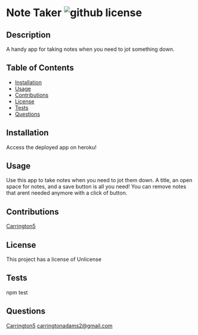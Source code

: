  # Note Taker ![github license](https://img.shields.io/badge/license-Unlicense-blue.svg)
  
  ## Description
  A handy app for taking notes when you need to jot something down.

  ## Table of Contents
  * [Installation](#installation)
  * [Usage](#usage)
  * [Contributions](#contributions)
  * [License](#license)
  * [Tests](#tests)
  * [Questions](#questions)

  ## Installation
  Access the deployed app on heroku!

  ## Usage
  Use this app to take notes when you need to jot them down. A title, an open space for notes, and a save button is all you need! You can remove notes that arent needed anymore with  a click of button.

  ## Contributions
  [Carrington5](https://github.com/Carrington5)

  
  ## License
  This project has a license of Unlicense

  ## Tests
  npm test

  ## Questions
  [Carrington5](https://github.com/Carrington5)
   carringtonadams2@gmail.com